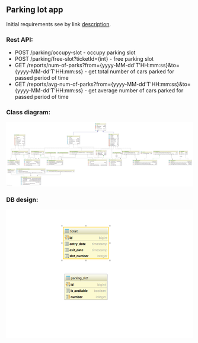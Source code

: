 ## Parking lot app

Initial requirements see by link [description](Part%20A%20-%20Java%20and%20DB%20design%20and%20code%20assignment.docx).

### Rest API:
- POST /parking/occupy-slot - occupy parking slot
- POST /parking/free-slot?ticketId={int} - free parking slot
- GET /reports/num-of-parks?from={yyyy-MM-dd'T'HH:mm:ss}&to={yyyy-MM-dd'T'HH:mm:ss} - get total number of cars parked for passed period of time
- GET /reports/avg-num-of-parks?from={yyyy-MM-dd'T'HH:mm:ss}&to={yyyy-MM-dd'T'HH:mm:ss} - get average number of cars parked for passed period of time

### Class diagram:
![](class-diagram.png)

### DB design:
![](db-diagram.png)